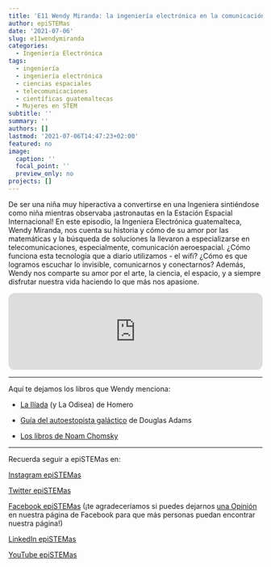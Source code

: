 ```yaml
---
title: 'E11 Wendy Miranda: la ingeniería electrónica en la comunicación espacial'
author: epiSTEMas
date: '2021-07-06'
slug: e11wendymiranda
categories:
  - Ingeniería Electrónica
tags:
  - ingeniería
  - ingeniería electrónica
  - ciencias espaciales
  - telecomunicaciones
  - científicas guatemaltecas
  - Mujeres en STEM
subtitle: ''
summary: ''
authors: []
lastmod: '2021-07-06T14:47:23+02:00'
featured: no
image:
  caption: ''
  focal_point: ''
  preview_only: no
projects: []
---
```


De ser una niña muy hiperactiva a convertirse en una Ingeniera sintiéndose como niña mientras observaba ¡astronautas en la Estación Espacial Internacional! En este episodio, la Ingeniera Electrónica guatemalteca, Wendy Miranda, nos cuenta su historia y cómo de su amor por las matemáticas y la búsqueda de soluciones la llevaron a especializarse en telecomunicaciones, especialmente, comunicación aeroespacial. ¿Cómo funciona esta tecnología que a diario utilizamos - el wifi? ¿Cómo es que logramos escuchar lo invisible, comunicarnos y conectarnos? Además, Wendy nos comparte su amor por el arte, la ciencia, el espacio, y a siempre disfrutar nuestra vida haciendo lo que más nos apasione. 


<iframe style="border-radius:12px" src="https://open.spotify.com/embed/episode/3wkItlBrKEfAAk8pK267J4?utm_source=generator&theme=0" width="100%" height="152" frameBorder="0" allowfullscreen="" allow="autoplay; clipboard-write; encrypted-media; fullscreen; picture-in-picture" loading="lazy"></iframe>


- - - - -

Aquí te dejamos los libros que Wendy menciona:


- [La Ilíada](https://amzn.to/3Om5KkE) (y La Odisea) de Homero    


- [Guía del autoestopista galáctico](https://amzn.to/3OdKihE)  de Douglas Adams    


- [Los libros de Noam Chomsky](https://amzn.to/3ndA58Z)    


- - - - -

Recuerda seguir a epiSTEMas en:

[Instagram epiSTEMas](https://www.instagram.com/epistemas/)  

[Twitter epiSTEMas](https://twitter.com/epiSTEMas_Pod)

[Facebook epiSTEMas](https://www.facebook.com/epiSTEMasPod) (¡te agradeceríamos si puedes dejarnos [una Opinión](https://www.facebook.com/epiSTEMasPod/reviews/) en nuestra página de Facebook para que más personas puedan encontrar nuestra página!)

[LinkedIn epiSTEMas](https://www.linkedin.com/company/epistemas-podcast/)

[YouTube epiSTEMas](https://www.youtube.com/@epistemaspodcast)